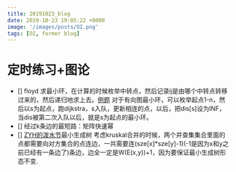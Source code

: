 ```yaml
---
title: 20191023_blog
date: 2019-10-23 19:05:22 +0800
image: '/images/posts/OI.png'
tags: [OI, former blog]
---
```


# 定时练习+图论
- [] floyd 求最小环，在计算的时候枚举中转点，然后记录ij是由哪个中转点转移过来的，然后递归地求上去。[例题](http://192.168.110.251/problempage.php?problem_id=2238) 对于有向图最小环，可以枚举起点1-n，然后以s为起点，跑dijkstra，s入队，更新相连的点，以后，把dis[s]设为INF，当dis被第二次入队以后，就是s为起点的最小环。
- [] 经过k条边的最短路：矩阵快速幂
- [] [ZYH的泼水节](http://192.168.110.251/problempage.php?problem_id=3526# )最小生成树 考虑kruskal合并的时候，两个并查集集合里面的点都需要向对方集合的点连边，一共需要连(sze[x]*sze[y]-1)(-1是因为x和y之前已经有一条边了)条边，边全一定是W(E(x,y))+1，因为要保证最小生成树形态不变.